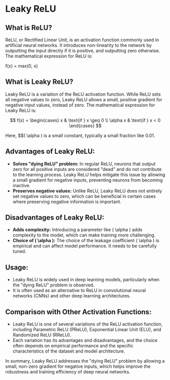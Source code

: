 # Leaky ReLU

## What is ReLU?

ReLU, or Rectified Linear Unit, is an activation function commonly used in artificial neural networks. It introduces non-linearity to the network by outputting the input directly if it is positive, and outputting zero otherwise. The mathematical expression for ReLU is:

f(x) = max(0, x)

## What is Leaky ReLU?

Leaky ReLU is a variation of the ReLU activation function. While ReLU sets all negative values to zero, Leaky ReLU allows a small, positive gradient for negative input values, instead of zero. The mathematical expression for Leaky ReLU is:

$$ f(x) = \begin{cases}
    x & \text{if } x \geq 0 \\
    \alpha x & \text{if } x < 0
\end{cases} $$



Here, $$\( \alpha \) is a small constant, typically a small fraction like 0.01.

## Advantages of Leaky ReLU:

- **Solves "dying ReLU" problem:** In regular ReLU, neurons that output zero for all positive inputs are considered "dead" and do not contribute to the learning process. Leaky ReLU helps mitigate this issue by allowing a small gradient for negative inputs, preventing neurons from becoming inactive.
- **Preserves negative values:** Unlike ReLU, Leaky ReLU does not entirely set negative values to zero, which can be beneficial in certain cases where preserving negative information is important.

## Disadvantages of Leaky ReLU:

- **Adds complexity:** Introducing a parameter like \( \alpha \) adds complexity to the model, which can make training more challenging.
- **Choice of \( \alpha \):** The choice of the leakage coefficient \( \alpha \) is empirical and can affect model performance. It needs to be carefully tuned.

## Usage:

- Leaky ReLU is widely used in deep learning models, particularly when the "dying ReLU" problem is observed.
- It is often used as an alternative to ReLU in convolutional neural networks (CNNs) and other deep learning architectures.

## Comparison with Other Activation Functions:

- Leaky ReLU is one of several variations of the ReLU activation function, including Parametric ReLU (PReLU), Exponential Linear Unit (ELU), and Randomized ReLU (RReLU).
- Each variation has its advantages and disadvantages, and the choice often depends on empirical performance and the specific characteristics of the dataset and model architecture.

In summary, Leaky ReLU addresses the "dying ReLU" problem by allowing a small, non-zero gradient for negative inputs, which helps improve the robustness and training efficiency of deep neural networks.
